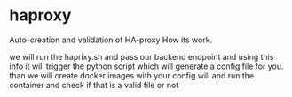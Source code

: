 # haproxy
Auto-creation and validation of HA-proxy
How its work.


we will run the haprixy.sh and pass our backend  endpoint  and using this info it will trigger the python script which will generate a config file for you.
than we will create  docker images with your config will and run the container  and check if that is a valid file or not 
